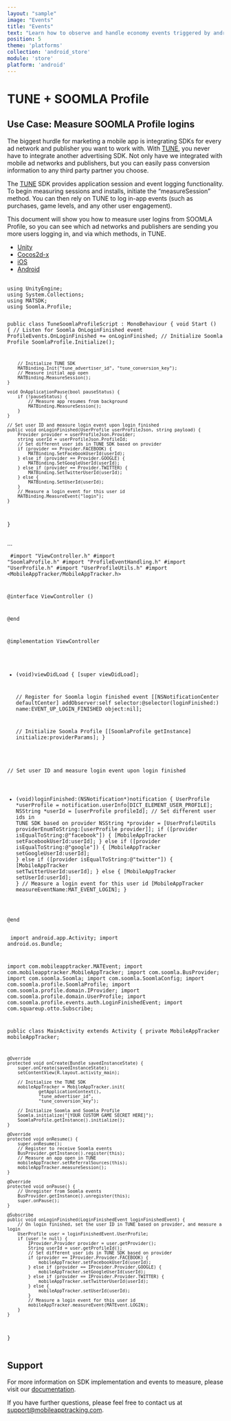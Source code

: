 ```yaml
---
layout: "sample"
image: "Events"
title: "Events"
text: "Learn how to observe and handle economy events triggered by android-store to customize your game-specific behavior."
position: 5
theme: 'platforms'
collection: 'android_store'
module: 'store'
platform: 'android'
---
```


# TUNE + SOOMLA Profile

## Use Case: Measure SOOMLA Profile logins

The biggest hurdle for marketing a mobile app is integrating SDKs for every ad network and publisher you want to work with. With [TUNE](http://www.tune.com), you never have to integrate another advertising SDK. Not only have we integrated with mobile ad networks and publishers, but you can easily pass conversion information to any third party partner you choose.

The [TUNE](http://www.tune.com) SDK provides application session and event logging functionality. To begin measuring sessions and installs, initiate the “measureSession” method. You can then rely on TUNE to log in-app events (such as purchases, game levels, and any other user engagement).

This document will show you how to measure user logins from SOOMLA Profile, so you can see which ad networks and publishers are sending you more users logging in, and via which methods, in TUNE.

<div role="tabpanel">

  <!-- Nav tabs -->
  <ul class="nav nav-tabs nav-tabs-use-case-code" role="tablist">
    <li role="presentation" class="active"><a href="#sample-unity" aria-controls="unity" role="tab" data-toggle="tab">Unity</a></li>
    <li role="presentation"><a href="#sample-cocos2dx" aria-controls="cocos2dx" role="tab" data-toggle="tab">Cocos2d-x</a></li>
    <li role="presentation"><a href="#sample-ios" aria-controls="iod" role="tab" data-toggle="tab">iOS</a></li>
    <li role="presentation"><a href="#sample-android" aria-controls="android" role="tab" data-toggle="tab">Android</a></li>
  </ul>

  <!-- Tab panes -->
  <div class="tab-content tab-content-use-case-code">
    <div role="tabpanel" class="tab-pane active" id="sample-unity">
      <pre>
        <code class="cs">
using UnityEngine;
using System.Collections;
using MATSDK;
using Soomla.Profile;

public class TuneSoomlaProfileScript : MonoBehaviour {
    void Start () {
        // Listen for Soomla OnLoginFinished event
        ProfileEvents.OnLoginFinished += onLoginFinished;
        // Initialize Soomla Profile
        SoomlaProfile.Initialize();

        // Initialize TUNE SDK
        MATBinding.Init("tune_advertiser_id", "tune_conversion_key");
        // Measure initial app open
        MATBinding.MeasureSession();
    }

    void OnApplicationPause(bool pauseStatus) {
        if (!pauseStatus) {
            // Measure app resumes from background
            MATBinding.MeasureSession();
        }
    }

    // Set user ID and measure login event upon login finished
    public void onLoginFinished(UserProfile userProfileJson, string payload) {
        Provider provider = userProfileJson.Provider;
        string userId = userProfileJson.ProfileId;
        // Set different user ids in TUNE SDK based on provider
        if (provider == Provider.FACEBOOK) {
            MATBinding.SetFacebookUserId(userId);
        } else if (provider == Provider.GOOGLE) {
            MATBinding.SetGoogleUserId(userId);
        } else if (provider == Provider.TWITTER) {
            MATBinding.SetTwitterUserId(userId);
        } else {
            MATBinding.SetUserId(userId);
        }
        // Measure a login event for this user id
        MATBinding.MeasureEvent("login");
    }
}
        </code>
      </pre>
    </div>
    <div role="tabpanel" class="tab-pane" id="sample-cocos2dx">...</div>
    <div role="tabpanel" class="tab-pane" id="sample-ios">
      <pre>
        <code class="objectivec">
#import "ViewController.h"
#import "SoomlaProfile.h"
#import "ProfileEventHandling.h"
#import "UserProfile.h"
#import "UserProfileUtils.h"
#import <MobileAppTracker/MobileAppTracker.h>

@interface ViewController ()

@end

@implementation ViewController

- (void)viewDidLoad {
    [super viewDidLoad];

    // Register for Soomla login finished event
    [[NSNotificationCenter defaultCenter] addObserver:self selector:@selector(loginFinished:) name:EVENT_UP_LOGIN_FINISHED object:nil];
    
    // Initialize Soomla Profile
    [[SoomlaProfile getInstance] initialize:providerParams];
}

// Set user ID and measure login event upon login finished
- (void)loginFinished:(NSNotification\*)notification {
    UserProfile \*userProfile = notification.userInfo[DICT_ELEMENT_USER_PROFILE];
    NSString \*userId = [userProfile profileId];
    // Set different user ids in TUNE SDK based on provider
    NSString *provider = [UserProfileUtils providerEnumToString:[userProfile provider]];
    if ([provider isEqualToString:@"facebook"]) {
        [MobileAppTracker setFacebookUserId:userId];
    } else if ([provider isEqualToString:@"google"]) {
        [MobileAppTracker setGoogleUserId:userId];
    } else if ([provider isEqualToString:@"twitter"]) {
        [MobileAppTracker setTwitterUserId:userId];
    } else {
        [MobileAppTracker setUserId:userId];
    }
    // Measure a login event for this user id
    [MobileAppTracker measureEventName:MAT_EVENT_LOGIN];
}

@end
        </code>
      </pre>
    </div>
    <div role="tabpanel" class="tab-pane" id="sample-android">
      <pre>
        <code class="java">
import android.app.Activity;
import android.os.Bundle;

import com.mobileapptracker.MATEvent;
import com.mobileapptracker.MobileAppTracker;
import com.soomla.BusProvider;
import com.soomla.Soomla;
import com.soomla.SoomlaConfig;
import com.soomla.profile.SoomlaProfile;
import com.soomla.profile.domain.IProvider;
import com.soomla.profile.domain.UserProfile;
import com.soomla.profile.events.auth.LoginFinishedEvent;
import com.squareup.otto.Subscribe;

public class MainActivity extends Activity {
    private MobileAppTracker mobileAppTracker;

    @Override
    protected void onCreate(Bundle savedInstanceState) {
        super.onCreate(savedInstanceState);
        setContentView(R.layout.activity_main);

        // Initialize the TUNE SDK
        mobileAppTracker = MobileAppTracker.init(
                getApplicationContext(),
                "tune_advertiser_id",
                "tune_conversion_key");

        // Initialize Soomla and Soomla Profile
        Soomla.initialize("[YOUR CUSTOM GAME SECRET HERE]");
        SoomlaProfile.getInstance().initialize();
    }

    @Override
    protected void onResume() {
        super.onResume();
        // Register to receive Soomla events
        BusProvider.getInstance().register(this);
        // Measure an app open in TUNE
        mobileAppTracker.setReferralSources(this);
        mobileAppTracker.measureSession();
    }

    @Override
    protected void onPause() {
        // Unregister from Soomla events
        BusProvider.getInstance().unregister(this);
        super.onPause();
    }

    @Subscribe
    public void onLoginFinished(LoginFinishedEvent loginFinishedEvent) {
        // On login finished, set the user ID in TUNE based on provider, and measure a login
        UserProfile user = loginFinishedEvent.UserProfile;
        if (user != null) {
            IProvider.Provider provider = user.getProvider();
            String userId = user.getProfileId();
            // Set different user ids in TUNE SDK based on provider
            if (provider == IProvider.Provider.FACEBOOK) {
                mobileAppTracker.setFacebookUserId(userId);
            } else if (provider == IProvider.Provider.GOOGLE) {
                mobileAppTracker.setGoogleUserId(userId);
            } else if (provider == IProvider.Provider.TWITTER) {
                mobileAppTracker.setTwitterUserId(userId);
            } else {
                mobileAppTracker.setUserId(userId);
            }
            // Measure a login event for this user id
            mobileAppTracker.measureEvent(MATEvent.LOGIN);
        }
    }
}
        </code>
      </pre>
    </div>
  </div>

</div>


## Support

For more information on SDK implementation and events to measure, please visit our [documentation](https://developers.mobileapptracking.com/mobile-sdks/).

If you have further questions, please feel free to contact us at [support@mobileapptracking.com](mailto:support@mobileapptracking.com).
